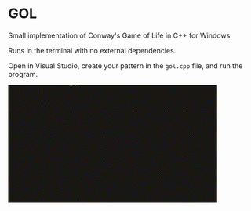 # GOL

Small implementation of Conway's Game of Life in C++ for Windows.

Runs in the terminal with no external dependencies.

Open in Visual Studio, create your pattern in the `gol.cpp` file, and run the program.

![glider.gif](glider.gif)